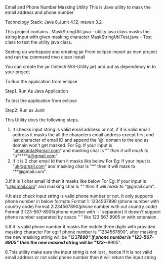 Email and Phone Number Masking Utility
This is Java utility to mask the email address and phone number

Technology Stack: Java 8,Junit 4.12, maven 3.2 

This project contains .
MaskStringUtil.java -  utility java class  masks the string input with given masking character
MaskStringUtilTest.java - Test class to test the utility java class.

Seeting up workspace and creating jar From eclipse import as  mvn project and run the command mvn clean install

You can create the jar (Initech-WS-Utility.jar) and put as dependency in to your project 

To Run the application from eclipse

Step1. Run As Java Application 

To test the application from eclipse

Step2: Run as Junit 


This Utility does the following steps.

1. It checks input string is valid email address or not, if it is valid email address it masks the all the characters email address except first and last character of email ID and append the '@' domain to the end as domain won't get masked.
For Eg: If your input is "umakanta@gmail.com" and masking char is "*" then it will mask to "u******a@gmail.com".
2. If it is 2 char email Id then it masks like below
For Eg: If your input is "uk@gmail.com" and masking char is "*" then it will mask to "**@gmail.com".

3.If it is 1 char email Id then it masks like below
For Eg: If your input is "u@gmail.com" and masking char is "*" then it will mask to "*@gmail.com".

4.It also check input string is valid phone number or not. It only supports phone number in below formats 
Format 1: 1234567890 (phone number with country code)
Format 2:234567890(phone number with out country code)
Format 3:123-567-8905(phone number with '-' separator)
It doesn't support phone number separated by space " " like 123 567 8905 or with extension.

5.If it is valid phone number it masks the middle three digits with provided masking character
For eg:if phone number is "1234567890", after masking the new masking string will be "123***7890"
If phone number is "123-567-8905" then the new masked string will be "123-***-8905".

6.This utility make sure the input string is not lost , hence if it is not valid email address or not valid phone number then 
it will return the input string



















